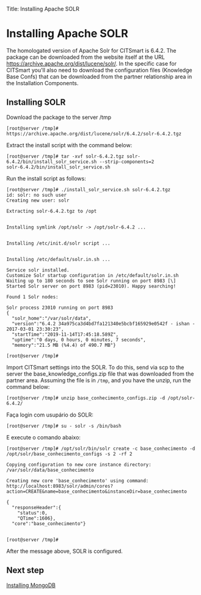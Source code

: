 Title: Installing Apache SOLR

# Installing Apache SOLR

The homologated version of Apache Solr for CITSmart is 6.4.2. The package can be downloaded from the website itself at the URL https://archive.apache.org/dist/lucene/solr/. In the specific case for CITSmart you'll also need to download the configuration files (Knowledge Base Confs) that can be downloaded from the partner relationship area in the Installation Components.

## Installing SOLR

Download the package to the server /tmp

``` shell
[root@server /tmp]# https://archive.apache.org/dist/lucene/solr/6.4.2/solr-6.4.2.tgz
```
Extract the install script with the command below:

``` shell
[root@server /tmp]# tar -xvf solr-6.4.2.tgz solr-6.4.2/bin/install_solr_service.sh --strip-components=2
solr-6.4.2/bin/install_solr_service.sh
```
Run the install script as follows:

``` shell
[root@server /tmp]# ./install_solr_service.sh solr-6.4.2.tgz
id: solr: no such user
Creating new user: solr

Extracting solr-6.4.2.tgz to /opt


Installing symlink /opt/solr -> /opt/solr-6.4.2 ...


Installing /etc/init.d/solr script ...


Installing /etc/default/solr.in.sh ...

Service solr installed.
Customize Solr startup configuration in /etc/default/solr.in.sh
Waiting up to 180 seconds to see Solr running on port 8983 [\]
Started Solr server on port 8983 (pid=23010). Happy searching!

Found 1 Solr nodes:

Solr process 23010 running on port 8983
{
  "solr_home":"/var/solr/data",
  "version":"6.4.2 34a975ca3d4bd7fa121340e5bcbf165929e0542f - ishan - 2017-03-01 23:30:23",
  "startTime":"2019-11-14T17:45:18.589Z",
  "uptime":"0 days, 0 hours, 0 minutes, 7 seconds",
  "memory":"21.5 MB (%4.4) of 490.7 MB"}

[root@server /tmp]#

```
Import CITSmart settings into the SOLR. To do this, send via scp to the server the base_knowledge_configs.zip file that was downloaded from the partner area. Assuming the file is in `/tmp`, and you have the unzip, run the command below:

``` shell
[root@server /tmp]# unzip base_conhecimento_configs.zip -d /opt/solr-6.4.2/
```
Faça login com usupário do SOLR:

``` shell
[root@server /tmp]# su - solr -s /bin/bash
```
E execute o comando abaixo:

``` shell
[root@server /tmp]# /opt/solr/bin/solr create -c base_conhecimento -d /opt/solr/base_conhecimento_configs -s 2 -rf 2

Copying configuration to new core instance directory:
/var/solr/data/base_conhecimento

Creating new core 'base_conhecimento' using command:
http://localhost:8983/solr/admin/cores?action=CREATE&name=base_conhecimento&instanceDir=base_conhecimento

{
  "responseHeader":{
    "status":0,
    "QTime":1606},
  "core":"base_conhecimento"}


[root@server /tmp]#

```
After the message above, SOLR is configured.


## Next step

[Installing MongoDB][1]

[1]:/en-us/citsmart-platform-8/get-started/installation-and-upgrade/perform-installation/install-mongo.html
